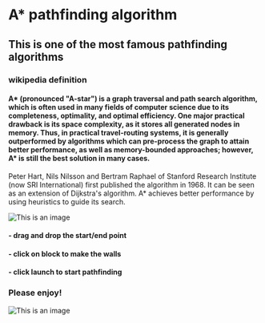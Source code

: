 # A* pathfinding algorithm

## This is one of the most famous pathfinding algorithms 

### wikipedia definition 
#### A* (pronounced "A-star") is a graph traversal and path search algorithm, which is often used in many fields of computer science due to its completeness, optimality, and optimal efficiency. One major practical drawback is its  space complexity, as it stores all generated nodes in memory. Thus, in practical travel-routing systems, it is generally outperformed by algorithms which can pre-process the graph to attain better performance, as well as memory-bounded approaches; however, A* is still the best solution in many cases.

Peter Hart, Nils Nilsson and Bertram Raphael of Stanford Research Institute (now SRI International) first published the algorithm in 1968. It can be seen as an extension of Dijkstra's algorithm. A* achieves better performance by using heuristics to guide its search. 

![This is an image](https://i.postimg.cc/t4pJrtPt/Screenshot-3.png)


#### - drag and drop the start/end point
#### - click on block to make the walls 
#### - click launch to start pathfinding 


### Please enjoy!  

![This is an image](https://i.postimg.cc/054Ns1SQ/Screenshot-2.png)
